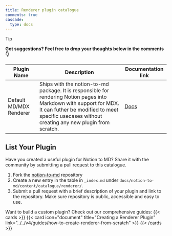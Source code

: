 ```yaml
---
title: Renderer plugin catalogue
comments: true
cascade:
  type: docs
---
```


> [!TIP]
> **Got suggestions? Feel free to drop your thoughts below in the comments 👇**


| Plugin Name | Description | Documentation link |
| --- | --- | --- |
| Default MD/MDX Renderer | Ships with the notion-to-md package. It is responsible for rendering Notion pages into Markdown with support for MDX. It can futher be modified to meet specific usecases without creating any new plugin from scratch. | [Docs](/notion-to-md/docs/v4/guides/how-to-modify-renderer-plugin) |

## List Your Plugin

Have you created a useful plugin for Notion to MD? Share it with the community by submitting a pull request to this catalogue.

1. Fork the [notion-to-md](https://github.com/souvikinator/notion-to-md) repository
2. Create a new entry in the table in `_index.md` under `docs/notion-to-md/content/catalogue/renderer/`.
3. Submit a pull request with a brief description of your plugin and link to the repository. Make sure repository is public, accessible and easy to use.


Want to build a custom plugin? Check out our comprehensive guides:
{{< cards >}}
{{< card icon="document" title="Creating a Renderer Plugin" link="../../v4/guides/how-to-create-renderer-from-scratch" >}}
{{< /cards >}}
